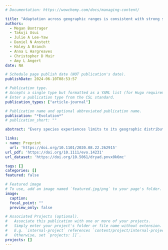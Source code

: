 ```yaml
---
# Documentation: https://wowchemy.com/docs/managing-content/

title: "Adaptation across geographic ranges is consistent with strong selection in marginal climates and legacies of range expansion"
authors: 
  - Megan Bontrager
  - Takuji Usui
  - Julie A Lee-Yaw
  - Daniel N Anstett
  - Haley A Branch
  - Anna L Hargreaves
  - Christopher D Muir
  - Amy L Angert
date: NA

# Schedule page publish date (NOT publication's date).
publishDate: 2024-06-10T08:53:57

# Publication type.
# Accepts a single type but formatted as a YAML list (for Hugo requirements).
# Enter a publication type from the CSL standard.
publication_types: ["article-journal"]

# Publication name and optional abbreviated publication name.
publication: "*Evolution*"
# publication_short: ""

abstract: "Every species experiences limits to its geographic distribution. Some evolutionary models predict that populations at range edges are less well adapted to their local environments due to drift, expansion load, or swamping gene flow from the range interior. Alternatively, populations near range edges might be uniquely adapted to marginal environments. In this study, we use a database of transplant studies that quantify performance at broad geographic scales to test how local adaptation, site quality, and population quality change from spatial and climatic range centers toward edges. We find that populations from poleward edges perform relatively poorly, both on average across all sites (15\% lower population quality) and when compared to other populations at home (31\% relative fitness disadvantage), consistent with these populations harboring high genetic load. Populations from equatorial edges also perform poorly on average (18\% lower population quality) but, in contrast, outperform foreign populations (16\% relative fitness advantage), suggesting that populations from equatorial edges have strongly adapted to unique environments. Finally, we find that populations from sites that are thermally extreme relative to the species' niche demonstrate strong local adaptation, regardless of their geographic position. Our findings indicate that both nonadaptive processes and adaptive evolution contribute to variation in adaptation across species' ranges."

links:
- name: Preprint
  url: 'https://doi.org/10.1101/2020.08.22.262915'
url_pdf: 'https://doi.org/10.1111/evo.14231'
url_dataset: 'https://doi.org/10.5061/dryad.pnvx0k6mc'

tags: []
categories: []
featured: false

# Featured image
# To use, add an image named `featured.jpg/png` to your page's folder. 
image:
  caption: 
  focal_point: ""
  preview_only: false

# Associated Projects (optional).
#   Associate this publication with one or more of your projects.
#   Simply enter your project's folder or file name without extension.
#   E.g. `internal-project` references `content/project/internal-project/index.md`.
#   Otherwise, set `projects: []`.
projects: []
---
```

